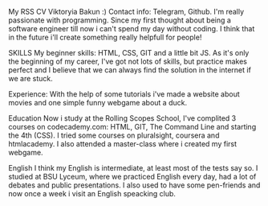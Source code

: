 My RSS CV
Viktoryia Bakun :)
Contact info: Telegram, Github.
I'm really passionate with programming. Since my first thought about being a software engineer till now i can't spend my day without coding. I think that in the future i'll create something really helpfull for people!

SKILLS
My beginner skills: HTML, CSS, GIT and a little bit JS. As it's only the beginning of my career, I've got not lots of skills, but practice makes perfect and I believe that we can always find the solution in the internet if we are stuck.

Experience:
With the help of some tutorials i've made a website about movies and one simple funny webgame about a duck.

Education
Now i study at the Rolling Scopes School, I've complited 3 courses on codecademy.com: HTML, GIT, The Command Line and starting the 4th (CSS). I tried some courses on pluralsight, coursera and htmlacademy. I also attended a master-class where i created my first webgame.

English
I think my English is intermediate, at least most of the tests say so. I studied at BSU Lyceum, where we practiced English every day, had a lot of debates and public presentations. I also used to have some pen-friends and now once a week i visit an English speacking club.